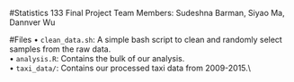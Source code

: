 #Statistics 133 Final Project
Team Members: Sudeshna Barman, Siyao Ma, Dannver Wu

#Files
• `clean_data.sh`: A simple bash script to clean and randomly select samples from the raw data.\
• `analysis.R`: Contains the bulk of our analysis.\
• `taxi_data/`: Contains our processed taxi data from 2009-2015.\

